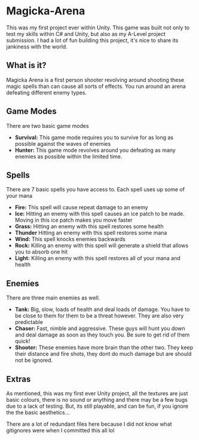 # Magicka-Arena
This was my first project ever within Unity. This game was built not only to test my skills within C# and Unity, but also as my A-Level project submission.
I had a lot of fun building this project, it's nice to share its jankiness with the world.

## What is it?
Magicka Arena is a first person shooter revolving around shooting these magic spells than can cause all sorts of effects.
You run around an arena defeating different enemy types.

## Game Modes
There are two basic game modes
* **Survival:** This game mode requires you to survive for as long as possible against the waves of enemies
* **Hunter:** This game mode revolves around you defeating as many enemies as possible within the limited time.

## Spells
There are 7 basic spells you have access to.
Each spell uses up some of your mana
* **Fire:** This spell will cause repeat damage to an enemy
* **Ice:** Hitting an enemy with this spell causes an ice patch to be made. Moving in this ice patch makes you move faster
* **Grass:** Hitting an enemy with this spell restores some health
* **Thunder** Hitting an enemy with this spell restores some mana
* **Wind:** This spell knocks enemies backwards
* **Rock:** Killing an enemy with this spell will generate a shield that allows you to absorb one hit
* **Light:** Killing an enemy with this spell restores all of your mana and health

## Enemies
There are three main enemies as well.
* **Tank:** Big, slow, loads of health and deal loads of damage. You have to be close to them for them to be a threat however. They are also very predictable
* **Chaser:** Fast, nimble and aggressive. These guys will hunt you down and deal damage as soon as they touch you. Be sure to get rid of them quick!
* **Shooter:** These enemies have more brain than the other two. They keep their distance and fire shots, they dont do much damage but are should not be ignored.

## Extras
As mentioned, this was my first ever Unity project, all the textures are just basic colours, there is no sound or anything and there may be a few bugs due to a lack of testing.
But, its still playable, and can be fun, if you ignore the the basic aesthetics...

There are a lot of redundant files here because I did not know what gitignores were when I committed this all lol

